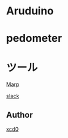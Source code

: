 Aruduino
===
# pedometer

# ツール

[Marp](https://yhatt.github.io/marp/)

[slack](https://join.slack.com/t/xcd0arduino/shared_invite/enQtMjc2OTc4NDI4OTYzLTk0N2IwODgyYTY5Y2IyM2YwNjA3MTNjOTE5NWY3MWRhYmUxNmMwMGZjMzUyNzBiYmE0OGZiZWRiODQ1NTU0OWI)
<!--

## Overview

## Description

## Demo

## VS.

## Requirement

## Usage

## Install

## Contribution

## Licence

[MIT](https://git.xcd0.com/xcd0/LICENCE)
-->

## Author

[xcd0](https://git.xcd0.com/xcd0)

